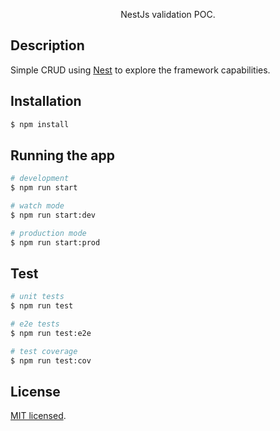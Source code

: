 <p align="center">NestJs validation POC.</p>

## Description

Simple CRUD using [Nest](https://github.com/nestjs/nest) to explore the framework capabilities.

## Installation

<!-- You will need a POSTGRES database running. A optional docker-compose file is provided, but you need to have [Docker](https://www.docker.com/get-started) installed. -->

```bash
$ npm install
```

## Running the app

```bash
# development
$ npm run start

# watch mode
$ npm run start:dev

# production mode
$ npm run start:prod
```

## Test

```bash
# unit tests
$ npm run test

# e2e tests
$ npm run test:e2e

# test coverage
$ npm run test:cov
```

## License

  [MIT licensed](LICENSE).
